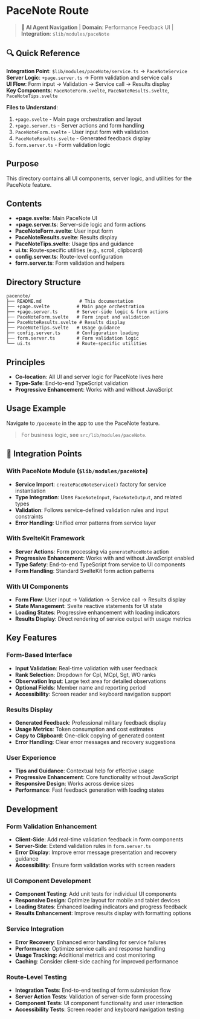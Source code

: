 # PaceNote Route

> **🤖 AI Agent Navigation** | **Domain**: Performance Feedback UI | **Integration**: `$lib/modules/paceNote`

## 🔍 Quick Reference

**Integration Point**: `$lib/modules/paceNote/service.ts` → `PaceNoteService`  
**Server Logic**: `+page.server.ts` → Form validation and service calls  
**UI Flow**: Form input → Validation → Service call → Results display  
**Key Components**: `PaceNoteForm.svelte`, `PaceNoteResults.svelte`, `PaceNoteTips.svelte`

**Files to Understand**:
1. `+page.svelte` - Main page orchestration and layout
2. `+page.server.ts` - Server actions and form handling  
3. `PaceNoteForm.svelte` - User input form with validation
4. `PaceNoteResults.svelte` - Generated feedback display
5. `form.server.ts` - Form validation logic

## Purpose

This directory contains all UI components, server logic, and utilities for the PaceNote feature.

## Contents

- **+page.svelte**: Main PaceNote UI
- **+page.server.ts**: Server-side logic and form actions
- **PaceNoteForm.svelte**: User input form
- **PaceNoteResults.svelte**: Results display
- **PaceNoteTips.svelte**: Usage tips and guidance
- **ui.ts**: Route-specific utilities (e.g., scroll, clipboard)
- **config.server.ts**: Route-level configuration
- **form.server.ts**: Form validation and helpers

## Directory Structure

```
pacenote/
├── README.md              # This documentation
├── +page.svelte          # Main page orchestration
├── +page.server.ts       # Server-side logic & form actions
├── PaceNoteForm.svelte   # Form input and validation
├── PaceNoteResults.svelte # Results display
├── PaceNoteTips.svelte   # Usage guidance
├── config.server.ts      # Configuration loading
├── form.server.ts        # Form validation logic
└── ui.ts                 # Route-specific utilities
```

## Principles

- **Co-location**: All UI and server logic for PaceNote lives here
- **Type-Safe**: End-to-end TypeScript validation
- **Progressive Enhancement**: Works with and without JavaScript

## Usage Example

Navigate to `/pacenote` in the app to use the PaceNote feature.

> For business logic, see `src/lib/modules/paceNote`.

## 🔄 Integration Points

### With PaceNote Module (`$lib/modules/paceNote`)
- **Service Import**: `createPaceNoteService()` factory for service instantiation
- **Type Integration**: Uses `PaceNoteInput`, `PaceNoteOutput`, and related types
- **Validation**: Follows service-defined validation rules and input constraints
- **Error Handling**: Unified error patterns from service layer

### With SvelteKit Framework
- **Server Actions**: Form processing via `generatePaceNote` action
- **Progressive Enhancement**: Works with and without JavaScript enabled
- **Type Safety**: End-to-end TypeScript from service to UI components
- **Form Handling**: Standard SvelteKit form action patterns

### With UI Components
- **Form Flow**: User input → Validation → Service call → Results display
- **State Management**: Svelte reactive statements for UI state
- **Loading States**: Progressive enhancement with loading indicators
- **Results Display**: Direct rendering of service output with usage metrics

## Key Features

### Form-Based Interface
- **Input Validation**: Real-time validation with user feedback
- **Rank Selection**: Dropdown for Cpl, MCpl, Sgt, WO ranks
- **Observation Input**: Large text area for detailed observations
- **Optional Fields**: Member name and reporting period
- **Accessibility**: Screen reader and keyboard navigation support

### Results Display
- **Generated Feedback**: Professional military feedback display
- **Usage Metrics**: Token consumption and cost estimates
- **Copy to Clipboard**: One-click copying of generated content
- **Error Handling**: Clear error messages and recovery suggestions

### User Experience
- **Tips and Guidance**: Contextual help for effective usage
- **Progressive Enhancement**: Core functionality without JavaScript
- **Responsive Design**: Works across device sizes
- **Performance**: Fast feedback generation with loading states

## Development

### Form Validation Enhancement
- **Client-Side**: Add real-time validation feedback in form components
- **Server-Side**: Extend validation rules in `form.server.ts`
- **Error Display**: Improve error message presentation and recovery guidance
- **Accessibility**: Ensure form validation works with screen readers

### UI Component Development
- **Component Testing**: Add unit tests for individual UI components
- **Responsive Design**: Optimize layout for mobile and tablet devices
- **Loading States**: Enhanced loading indicators and progress feedback
- **Results Enhancement**: Improve results display with formatting options

### Service Integration
- **Error Recovery**: Enhanced error handling for service failures
- **Performance**: Optimize service calls and response handling
- **Usage Tracking**: Additional metrics and cost monitoring
- **Caching**: Consider client-side caching for improved performance

### Route-Level Testing
- **Integration Tests**: End-to-end testing of form submission flow
- **Server Action Tests**: Validation of server-side form processing
- **Component Tests**: UI component functionality and user interaction
- **Accessibility Tests**: Screen reader and keyboard navigation testing
